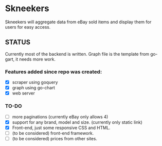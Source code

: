 # Skneekers
Skneekers will aggregate data from eBay sold items and display them for users for easy access.

## STATUS
Currently most of the backend is written. Graph file is the template from go-gart, it needs more work.

### Features added since repo was created:
- [x] scraper using goquery
- [x] graph using go-chart
- [x] web server

### TO-DO
- [ ] more paginations (currently eBay only allows 4)
- [x] support for any brand, model and size. (currently only static link)
- [x] Front-end, just some responsive CSS and HTML.
- [ ] (to be considered) front-end framework.
- [ ] (to be considered) prices from other sites.
